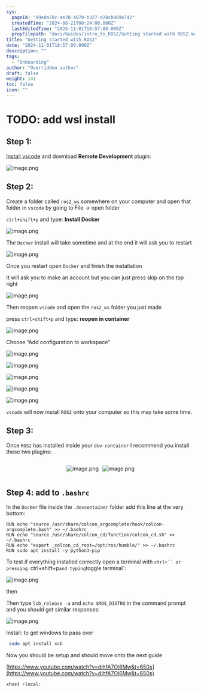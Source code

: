```yaml
---
sys:
  pageId: "89e0a78c-4e2b-4070-b327-d28cb0694742"
  createdTime: "2024-08-21T00:24:00.000Z"
  lastEditedTime: "2024-11-01T18:57:00.000Z"
  propFilepath: "docs/Guides/intro_to_ROS2/Getting started with ROS2.md"
title: "Getting started with ROS2"
date: "2024-11-01T18:57:00.000Z"
description: ""
tags:
  - "Onboarding"
author: "Overridden author"
draft: false
weight: 141
toc: false
icon: ""
---
```


# TODO: add wsl install

## Step 1:

[Install vscode](https://code.visualstudio.com/download) and download **Remote Development** plugin:

![image.png](https://prod-files-secure.s3.us-west-2.amazonaws.com/d518164a-d88e-44d1-a4ee-3adb3bd8bce0/efb52993-1881-4a40-b95e-6f020334f022/image.png?X-Amz-Algorithm=AWS4-HMAC-SHA256&X-Amz-Content-Sha256=UNSIGNED-PAYLOAD&X-Amz-Credential=ASIAZI2LB466TGOGNQG7%2F20250424%2Fus-west-2%2Fs3%2Faws4_request&X-Amz-Date=20250424T190129Z&X-Amz-Expires=3600&X-Amz-Security-Token=IQoJb3JpZ2luX2VjEIP%2F%2F%2F%2F%2F%2F%2F%2F%2F%2FwEaCXVzLXdlc3QtMiJGMEQCIEe66QgXwFoFzzDKtgSai7LkjrRy1YkMEPqwcxvpDbTWAiAfFlb5kiPQIxu%2BTTNxIxoTLK5Vg1rvS2Aap7W7xB%2FJ4ir%2FAwgcEAAaDDYzNzQyMzE4MzgwNSIM9cPHyyk4Et8BXqNSKtwD5Vc%2BAA%2Fosgoa7Z5mdZXv%2BnvaSu0PRMv3F5iiMJryBYC5RAXT8MB785ZGnt2YA4J8VZR4qEmaeA6dsJ1JkComBZc8LIHzl%2BoPEQ8JKLlcJRrqIf7ozxmj2gakHX4KiNt9soYJEsTteAuMTdct9lPQmiLcTH77FXGsMmv0cg9MatSNAsS8wzqrhr%2BzvySCP7wqhQxM2Sc73w7K%2FEg7uKqKWFswuUY%2FOulqzkhnG5uBcNJdQo5O2ngEfnNnzr3bfomGrXBF6cfsj4sq5EINMO2Y3DRlfY4U3fJQmDH1nurl3pAvV%2Bnl8zo2q6iONWikuXgp7elsW53vMsAttpeXFywyXMjka%2Fo1dNHL7WhjOioqRHMesdHg0rFHLff%2BKMP96476d3t%2FcsUQdXXoVAN8Cg%2F81HVbpXn9G5S%2BitAneQ0p%2F%2BnXuZpgG1Fgp7xyGMrtfKWk4ZO287iLhZNiDZr0ZcN3UPy%2BEW%2BEZb4gmH3ve95%2F7DoUVY0mxDT8Fco7PTVLyPRdbqGBxL3kdIW9iRoHLJXZ2CfxbDaeQMhTkuE07RxAvfyLKjrE9Cp%2BIl7h1D3s46eh96b4yqIJn9YAidoU0c42ZpSQohvHfHkZHJyO0lmJVFq4CVu8VfGLmExM2%2FUwyoqqwAY6pgGcokHnvPmyWGCAeyAJiOnp3Tf0UyLBGr9%2BcxkXiFxZ%2F9B6y7dhenbcKD%2FdZqvw%2FX1TvQbv95ML3jctS%2Fewcp%2BXeDgopjyliTg6BA5LsDEL%2FhVRlu9xxxJo4QRroVlDPnLNohQr9RIasF7E1yPcslT7tzolpCtvdwv4jJ7GO2N%2FlQtObVAZVQ6ktiqNQDpolE8ukOGfFCjWuXRH4Q7O30x5ci0MIw5n&X-Amz-Signature=651da5d7f56a7d8a85eb9e1c461a37bdd58ed55b27c25d486b6767aa21b6bcaa&X-Amz-SignedHeaders=host&x-id=GetObject)

## Step 2:

Create a folder called `ros2_ws` somewhere on your computer and open that folder in `vscode` by going to File → open folder 

`ctrl+shift+p` and type: **Install Docker**

![image.png](https://prod-files-secure.s3.us-west-2.amazonaws.com/d518164a-d88e-44d1-a4ee-3adb3bd8bce0/2269dc0e-1cd5-47ff-bceb-c04ad9b2eab0/image.png?X-Amz-Algorithm=AWS4-HMAC-SHA256&X-Amz-Content-Sha256=UNSIGNED-PAYLOAD&X-Amz-Credential=ASIAZI2LB466TGOGNQG7%2F20250424%2Fus-west-2%2Fs3%2Faws4_request&X-Amz-Date=20250424T190129Z&X-Amz-Expires=3600&X-Amz-Security-Token=IQoJb3JpZ2luX2VjEIP%2F%2F%2F%2F%2F%2F%2F%2F%2F%2FwEaCXVzLXdlc3QtMiJGMEQCIEe66QgXwFoFzzDKtgSai7LkjrRy1YkMEPqwcxvpDbTWAiAfFlb5kiPQIxu%2BTTNxIxoTLK5Vg1rvS2Aap7W7xB%2FJ4ir%2FAwgcEAAaDDYzNzQyMzE4MzgwNSIM9cPHyyk4Et8BXqNSKtwD5Vc%2BAA%2Fosgoa7Z5mdZXv%2BnvaSu0PRMv3F5iiMJryBYC5RAXT8MB785ZGnt2YA4J8VZR4qEmaeA6dsJ1JkComBZc8LIHzl%2BoPEQ8JKLlcJRrqIf7ozxmj2gakHX4KiNt9soYJEsTteAuMTdct9lPQmiLcTH77FXGsMmv0cg9MatSNAsS8wzqrhr%2BzvySCP7wqhQxM2Sc73w7K%2FEg7uKqKWFswuUY%2FOulqzkhnG5uBcNJdQo5O2ngEfnNnzr3bfomGrXBF6cfsj4sq5EINMO2Y3DRlfY4U3fJQmDH1nurl3pAvV%2Bnl8zo2q6iONWikuXgp7elsW53vMsAttpeXFywyXMjka%2Fo1dNHL7WhjOioqRHMesdHg0rFHLff%2BKMP96476d3t%2FcsUQdXXoVAN8Cg%2F81HVbpXn9G5S%2BitAneQ0p%2F%2BnXuZpgG1Fgp7xyGMrtfKWk4ZO287iLhZNiDZr0ZcN3UPy%2BEW%2BEZb4gmH3ve95%2F7DoUVY0mxDT8Fco7PTVLyPRdbqGBxL3kdIW9iRoHLJXZ2CfxbDaeQMhTkuE07RxAvfyLKjrE9Cp%2BIl7h1D3s46eh96b4yqIJn9YAidoU0c42ZpSQohvHfHkZHJyO0lmJVFq4CVu8VfGLmExM2%2FUwyoqqwAY6pgGcokHnvPmyWGCAeyAJiOnp3Tf0UyLBGr9%2BcxkXiFxZ%2F9B6y7dhenbcKD%2FdZqvw%2FX1TvQbv95ML3jctS%2Fewcp%2BXeDgopjyliTg6BA5LsDEL%2FhVRlu9xxxJo4QRroVlDPnLNohQr9RIasF7E1yPcslT7tzolpCtvdwv4jJ7GO2N%2FlQtObVAZVQ6ktiqNQDpolE8ukOGfFCjWuXRH4Q7O30x5ci0MIw5n&X-Amz-Signature=bc0a7bb23e56957d55b59bced123cb527615b5d60427a7687732a7b5a13d0936&X-Amz-SignedHeaders=host&x-id=GetObject)

The `Docker` install will take sometime and at the end it will ask you to restart

![image.png](https://prod-files-secure.s3.us-west-2.amazonaws.com/d518164a-d88e-44d1-a4ee-3adb3bd8bce0/ed233f78-be33-4b1f-b89c-9c346c0e961e/image.png?X-Amz-Algorithm=AWS4-HMAC-SHA256&X-Amz-Content-Sha256=UNSIGNED-PAYLOAD&X-Amz-Credential=ASIAZI2LB466TGOGNQG7%2F20250424%2Fus-west-2%2Fs3%2Faws4_request&X-Amz-Date=20250424T190129Z&X-Amz-Expires=3600&X-Amz-Security-Token=IQoJb3JpZ2luX2VjEIP%2F%2F%2F%2F%2F%2F%2F%2F%2F%2FwEaCXVzLXdlc3QtMiJGMEQCIEe66QgXwFoFzzDKtgSai7LkjrRy1YkMEPqwcxvpDbTWAiAfFlb5kiPQIxu%2BTTNxIxoTLK5Vg1rvS2Aap7W7xB%2FJ4ir%2FAwgcEAAaDDYzNzQyMzE4MzgwNSIM9cPHyyk4Et8BXqNSKtwD5Vc%2BAA%2Fosgoa7Z5mdZXv%2BnvaSu0PRMv3F5iiMJryBYC5RAXT8MB785ZGnt2YA4J8VZR4qEmaeA6dsJ1JkComBZc8LIHzl%2BoPEQ8JKLlcJRrqIf7ozxmj2gakHX4KiNt9soYJEsTteAuMTdct9lPQmiLcTH77FXGsMmv0cg9MatSNAsS8wzqrhr%2BzvySCP7wqhQxM2Sc73w7K%2FEg7uKqKWFswuUY%2FOulqzkhnG5uBcNJdQo5O2ngEfnNnzr3bfomGrXBF6cfsj4sq5EINMO2Y3DRlfY4U3fJQmDH1nurl3pAvV%2Bnl8zo2q6iONWikuXgp7elsW53vMsAttpeXFywyXMjka%2Fo1dNHL7WhjOioqRHMesdHg0rFHLff%2BKMP96476d3t%2FcsUQdXXoVAN8Cg%2F81HVbpXn9G5S%2BitAneQ0p%2F%2BnXuZpgG1Fgp7xyGMrtfKWk4ZO287iLhZNiDZr0ZcN3UPy%2BEW%2BEZb4gmH3ve95%2F7DoUVY0mxDT8Fco7PTVLyPRdbqGBxL3kdIW9iRoHLJXZ2CfxbDaeQMhTkuE07RxAvfyLKjrE9Cp%2BIl7h1D3s46eh96b4yqIJn9YAidoU0c42ZpSQohvHfHkZHJyO0lmJVFq4CVu8VfGLmExM2%2FUwyoqqwAY6pgGcokHnvPmyWGCAeyAJiOnp3Tf0UyLBGr9%2BcxkXiFxZ%2F9B6y7dhenbcKD%2FdZqvw%2FX1TvQbv95ML3jctS%2Fewcp%2BXeDgopjyliTg6BA5LsDEL%2FhVRlu9xxxJo4QRroVlDPnLNohQr9RIasF7E1yPcslT7tzolpCtvdwv4jJ7GO2N%2FlQtObVAZVQ6ktiqNQDpolE8ukOGfFCjWuXRH4Q7O30x5ci0MIw5n&X-Amz-Signature=9e449d77eec23f1a851909d3d9c42cf87e0751ae694498cfbe64a622de99427d&X-Amz-SignedHeaders=host&x-id=GetObject)

Once you restart open `Docker` and finish the installation

It will ask you to make an account but you can just press skip on the top right

![image.png](https://prod-files-secure.s3.us-west-2.amazonaws.com/d518164a-d88e-44d1-a4ee-3adb3bd8bce0/21010ad9-1659-4fd9-9f59-9932a09b2a3d/image.png?X-Amz-Algorithm=AWS4-HMAC-SHA256&X-Amz-Content-Sha256=UNSIGNED-PAYLOAD&X-Amz-Credential=ASIAZI2LB466TGOGNQG7%2F20250424%2Fus-west-2%2Fs3%2Faws4_request&X-Amz-Date=20250424T190129Z&X-Amz-Expires=3600&X-Amz-Security-Token=IQoJb3JpZ2luX2VjEIP%2F%2F%2F%2F%2F%2F%2F%2F%2F%2FwEaCXVzLXdlc3QtMiJGMEQCIEe66QgXwFoFzzDKtgSai7LkjrRy1YkMEPqwcxvpDbTWAiAfFlb5kiPQIxu%2BTTNxIxoTLK5Vg1rvS2Aap7W7xB%2FJ4ir%2FAwgcEAAaDDYzNzQyMzE4MzgwNSIM9cPHyyk4Et8BXqNSKtwD5Vc%2BAA%2Fosgoa7Z5mdZXv%2BnvaSu0PRMv3F5iiMJryBYC5RAXT8MB785ZGnt2YA4J8VZR4qEmaeA6dsJ1JkComBZc8LIHzl%2BoPEQ8JKLlcJRrqIf7ozxmj2gakHX4KiNt9soYJEsTteAuMTdct9lPQmiLcTH77FXGsMmv0cg9MatSNAsS8wzqrhr%2BzvySCP7wqhQxM2Sc73w7K%2FEg7uKqKWFswuUY%2FOulqzkhnG5uBcNJdQo5O2ngEfnNnzr3bfomGrXBF6cfsj4sq5EINMO2Y3DRlfY4U3fJQmDH1nurl3pAvV%2Bnl8zo2q6iONWikuXgp7elsW53vMsAttpeXFywyXMjka%2Fo1dNHL7WhjOioqRHMesdHg0rFHLff%2BKMP96476d3t%2FcsUQdXXoVAN8Cg%2F81HVbpXn9G5S%2BitAneQ0p%2F%2BnXuZpgG1Fgp7xyGMrtfKWk4ZO287iLhZNiDZr0ZcN3UPy%2BEW%2BEZb4gmH3ve95%2F7DoUVY0mxDT8Fco7PTVLyPRdbqGBxL3kdIW9iRoHLJXZ2CfxbDaeQMhTkuE07RxAvfyLKjrE9Cp%2BIl7h1D3s46eh96b4yqIJn9YAidoU0c42ZpSQohvHfHkZHJyO0lmJVFq4CVu8VfGLmExM2%2FUwyoqqwAY6pgGcokHnvPmyWGCAeyAJiOnp3Tf0UyLBGr9%2BcxkXiFxZ%2F9B6y7dhenbcKD%2FdZqvw%2FX1TvQbv95ML3jctS%2Fewcp%2BXeDgopjyliTg6BA5LsDEL%2FhVRlu9xxxJo4QRroVlDPnLNohQr9RIasF7E1yPcslT7tzolpCtvdwv4jJ7GO2N%2FlQtObVAZVQ6ktiqNQDpolE8ukOGfFCjWuXRH4Q7O30x5ci0MIw5n&X-Amz-Signature=5ff5f51aa25032bec85f2cfa5abd10951c2bbf5e42d0ce59c83e9a8a4b3a3471&X-Amz-SignedHeaders=host&x-id=GetObject)

Then reopen `vscode` and open the `ros2_ws` folder you just made

press `ctrl+shift+p` and type: **reopen in container**

![image.png](https://prod-files-secure.s3.us-west-2.amazonaws.com/d518164a-d88e-44d1-a4ee-3adb3bd8bce0/4e93b8c2-41ad-488c-8095-c74205196118/image.png?X-Amz-Algorithm=AWS4-HMAC-SHA256&X-Amz-Content-Sha256=UNSIGNED-PAYLOAD&X-Amz-Credential=ASIAZI2LB466TGOGNQG7%2F20250424%2Fus-west-2%2Fs3%2Faws4_request&X-Amz-Date=20250424T190129Z&X-Amz-Expires=3600&X-Amz-Security-Token=IQoJb3JpZ2luX2VjEIP%2F%2F%2F%2F%2F%2F%2F%2F%2F%2FwEaCXVzLXdlc3QtMiJGMEQCIEe66QgXwFoFzzDKtgSai7LkjrRy1YkMEPqwcxvpDbTWAiAfFlb5kiPQIxu%2BTTNxIxoTLK5Vg1rvS2Aap7W7xB%2FJ4ir%2FAwgcEAAaDDYzNzQyMzE4MzgwNSIM9cPHyyk4Et8BXqNSKtwD5Vc%2BAA%2Fosgoa7Z5mdZXv%2BnvaSu0PRMv3F5iiMJryBYC5RAXT8MB785ZGnt2YA4J8VZR4qEmaeA6dsJ1JkComBZc8LIHzl%2BoPEQ8JKLlcJRrqIf7ozxmj2gakHX4KiNt9soYJEsTteAuMTdct9lPQmiLcTH77FXGsMmv0cg9MatSNAsS8wzqrhr%2BzvySCP7wqhQxM2Sc73w7K%2FEg7uKqKWFswuUY%2FOulqzkhnG5uBcNJdQo5O2ngEfnNnzr3bfomGrXBF6cfsj4sq5EINMO2Y3DRlfY4U3fJQmDH1nurl3pAvV%2Bnl8zo2q6iONWikuXgp7elsW53vMsAttpeXFywyXMjka%2Fo1dNHL7WhjOioqRHMesdHg0rFHLff%2BKMP96476d3t%2FcsUQdXXoVAN8Cg%2F81HVbpXn9G5S%2BitAneQ0p%2F%2BnXuZpgG1Fgp7xyGMrtfKWk4ZO287iLhZNiDZr0ZcN3UPy%2BEW%2BEZb4gmH3ve95%2F7DoUVY0mxDT8Fco7PTVLyPRdbqGBxL3kdIW9iRoHLJXZ2CfxbDaeQMhTkuE07RxAvfyLKjrE9Cp%2BIl7h1D3s46eh96b4yqIJn9YAidoU0c42ZpSQohvHfHkZHJyO0lmJVFq4CVu8VfGLmExM2%2FUwyoqqwAY6pgGcokHnvPmyWGCAeyAJiOnp3Tf0UyLBGr9%2BcxkXiFxZ%2F9B6y7dhenbcKD%2FdZqvw%2FX1TvQbv95ML3jctS%2Fewcp%2BXeDgopjyliTg6BA5LsDEL%2FhVRlu9xxxJo4QRroVlDPnLNohQr9RIasF7E1yPcslT7tzolpCtvdwv4jJ7GO2N%2FlQtObVAZVQ6ktiqNQDpolE8ukOGfFCjWuXRH4Q7O30x5ci0MIw5n&X-Amz-Signature=898a58fe4f62e9a9704e3fcec0baa4fe4bcb173fd5191991385a72adda1c28b5&X-Amz-SignedHeaders=host&x-id=GetObject)

Choose “Add configuration to workspace”

![image.png](https://prod-files-secure.s3.us-west-2.amazonaws.com/d518164a-d88e-44d1-a4ee-3adb3bd8bce0/9560b282-5060-4989-ba37-97e7b2c22476/image.png?X-Amz-Algorithm=AWS4-HMAC-SHA256&X-Amz-Content-Sha256=UNSIGNED-PAYLOAD&X-Amz-Credential=ASIAZI2LB466TGOGNQG7%2F20250424%2Fus-west-2%2Fs3%2Faws4_request&X-Amz-Date=20250424T190129Z&X-Amz-Expires=3600&X-Amz-Security-Token=IQoJb3JpZ2luX2VjEIP%2F%2F%2F%2F%2F%2F%2F%2F%2F%2FwEaCXVzLXdlc3QtMiJGMEQCIEe66QgXwFoFzzDKtgSai7LkjrRy1YkMEPqwcxvpDbTWAiAfFlb5kiPQIxu%2BTTNxIxoTLK5Vg1rvS2Aap7W7xB%2FJ4ir%2FAwgcEAAaDDYzNzQyMzE4MzgwNSIM9cPHyyk4Et8BXqNSKtwD5Vc%2BAA%2Fosgoa7Z5mdZXv%2BnvaSu0PRMv3F5iiMJryBYC5RAXT8MB785ZGnt2YA4J8VZR4qEmaeA6dsJ1JkComBZc8LIHzl%2BoPEQ8JKLlcJRrqIf7ozxmj2gakHX4KiNt9soYJEsTteAuMTdct9lPQmiLcTH77FXGsMmv0cg9MatSNAsS8wzqrhr%2BzvySCP7wqhQxM2Sc73w7K%2FEg7uKqKWFswuUY%2FOulqzkhnG5uBcNJdQo5O2ngEfnNnzr3bfomGrXBF6cfsj4sq5EINMO2Y3DRlfY4U3fJQmDH1nurl3pAvV%2Bnl8zo2q6iONWikuXgp7elsW53vMsAttpeXFywyXMjka%2Fo1dNHL7WhjOioqRHMesdHg0rFHLff%2BKMP96476d3t%2FcsUQdXXoVAN8Cg%2F81HVbpXn9G5S%2BitAneQ0p%2F%2BnXuZpgG1Fgp7xyGMrtfKWk4ZO287iLhZNiDZr0ZcN3UPy%2BEW%2BEZb4gmH3ve95%2F7DoUVY0mxDT8Fco7PTVLyPRdbqGBxL3kdIW9iRoHLJXZ2CfxbDaeQMhTkuE07RxAvfyLKjrE9Cp%2BIl7h1D3s46eh96b4yqIJn9YAidoU0c42ZpSQohvHfHkZHJyO0lmJVFq4CVu8VfGLmExM2%2FUwyoqqwAY6pgGcokHnvPmyWGCAeyAJiOnp3Tf0UyLBGr9%2BcxkXiFxZ%2F9B6y7dhenbcKD%2FdZqvw%2FX1TvQbv95ML3jctS%2Fewcp%2BXeDgopjyliTg6BA5LsDEL%2FhVRlu9xxxJo4QRroVlDPnLNohQr9RIasF7E1yPcslT7tzolpCtvdwv4jJ7GO2N%2FlQtObVAZVQ6ktiqNQDpolE8ukOGfFCjWuXRH4Q7O30x5ci0MIw5n&X-Amz-Signature=48bd1f13f5ad0ecf24aef640103436d6cfa85553631e22eedf04ccfb99112b73&X-Amz-SignedHeaders=host&x-id=GetObject)

![image.png](https://prod-files-secure.s3.us-west-2.amazonaws.com/d518164a-d88e-44d1-a4ee-3adb3bd8bce0/2ee63f81-886b-48e8-a553-dc6e5eac99e4/image.png?X-Amz-Algorithm=AWS4-HMAC-SHA256&X-Amz-Content-Sha256=UNSIGNED-PAYLOAD&X-Amz-Credential=ASIAZI2LB466TGOGNQG7%2F20250424%2Fus-west-2%2Fs3%2Faws4_request&X-Amz-Date=20250424T190129Z&X-Amz-Expires=3600&X-Amz-Security-Token=IQoJb3JpZ2luX2VjEIP%2F%2F%2F%2F%2F%2F%2F%2F%2F%2FwEaCXVzLXdlc3QtMiJGMEQCIEe66QgXwFoFzzDKtgSai7LkjrRy1YkMEPqwcxvpDbTWAiAfFlb5kiPQIxu%2BTTNxIxoTLK5Vg1rvS2Aap7W7xB%2FJ4ir%2FAwgcEAAaDDYzNzQyMzE4MzgwNSIM9cPHyyk4Et8BXqNSKtwD5Vc%2BAA%2Fosgoa7Z5mdZXv%2BnvaSu0PRMv3F5iiMJryBYC5RAXT8MB785ZGnt2YA4J8VZR4qEmaeA6dsJ1JkComBZc8LIHzl%2BoPEQ8JKLlcJRrqIf7ozxmj2gakHX4KiNt9soYJEsTteAuMTdct9lPQmiLcTH77FXGsMmv0cg9MatSNAsS8wzqrhr%2BzvySCP7wqhQxM2Sc73w7K%2FEg7uKqKWFswuUY%2FOulqzkhnG5uBcNJdQo5O2ngEfnNnzr3bfomGrXBF6cfsj4sq5EINMO2Y3DRlfY4U3fJQmDH1nurl3pAvV%2Bnl8zo2q6iONWikuXgp7elsW53vMsAttpeXFywyXMjka%2Fo1dNHL7WhjOioqRHMesdHg0rFHLff%2BKMP96476d3t%2FcsUQdXXoVAN8Cg%2F81HVbpXn9G5S%2BitAneQ0p%2F%2BnXuZpgG1Fgp7xyGMrtfKWk4ZO287iLhZNiDZr0ZcN3UPy%2BEW%2BEZb4gmH3ve95%2F7DoUVY0mxDT8Fco7PTVLyPRdbqGBxL3kdIW9iRoHLJXZ2CfxbDaeQMhTkuE07RxAvfyLKjrE9Cp%2BIl7h1D3s46eh96b4yqIJn9YAidoU0c42ZpSQohvHfHkZHJyO0lmJVFq4CVu8VfGLmExM2%2FUwyoqqwAY6pgGcokHnvPmyWGCAeyAJiOnp3Tf0UyLBGr9%2BcxkXiFxZ%2F9B6y7dhenbcKD%2FdZqvw%2FX1TvQbv95ML3jctS%2Fewcp%2BXeDgopjyliTg6BA5LsDEL%2FhVRlu9xxxJo4QRroVlDPnLNohQr9RIasF7E1yPcslT7tzolpCtvdwv4jJ7GO2N%2FlQtObVAZVQ6ktiqNQDpolE8ukOGfFCjWuXRH4Q7O30x5ci0MIw5n&X-Amz-Signature=9b10675ac24d155bb1d80d73c5a6d9348230f90189cfe14f43da07779216520c&X-Amz-SignedHeaders=host&x-id=GetObject)

![image.png](https://prod-files-secure.s3.us-west-2.amazonaws.com/d518164a-d88e-44d1-a4ee-3adb3bd8bce0/ae1580b2-b048-407e-aed9-b584224a7a04/image.png?X-Amz-Algorithm=AWS4-HMAC-SHA256&X-Amz-Content-Sha256=UNSIGNED-PAYLOAD&X-Amz-Credential=ASIAZI2LB466TGOGNQG7%2F20250424%2Fus-west-2%2Fs3%2Faws4_request&X-Amz-Date=20250424T190129Z&X-Amz-Expires=3600&X-Amz-Security-Token=IQoJb3JpZ2luX2VjEIP%2F%2F%2F%2F%2F%2F%2F%2F%2F%2FwEaCXVzLXdlc3QtMiJGMEQCIEe66QgXwFoFzzDKtgSai7LkjrRy1YkMEPqwcxvpDbTWAiAfFlb5kiPQIxu%2BTTNxIxoTLK5Vg1rvS2Aap7W7xB%2FJ4ir%2FAwgcEAAaDDYzNzQyMzE4MzgwNSIM9cPHyyk4Et8BXqNSKtwD5Vc%2BAA%2Fosgoa7Z5mdZXv%2BnvaSu0PRMv3F5iiMJryBYC5RAXT8MB785ZGnt2YA4J8VZR4qEmaeA6dsJ1JkComBZc8LIHzl%2BoPEQ8JKLlcJRrqIf7ozxmj2gakHX4KiNt9soYJEsTteAuMTdct9lPQmiLcTH77FXGsMmv0cg9MatSNAsS8wzqrhr%2BzvySCP7wqhQxM2Sc73w7K%2FEg7uKqKWFswuUY%2FOulqzkhnG5uBcNJdQo5O2ngEfnNnzr3bfomGrXBF6cfsj4sq5EINMO2Y3DRlfY4U3fJQmDH1nurl3pAvV%2Bnl8zo2q6iONWikuXgp7elsW53vMsAttpeXFywyXMjka%2Fo1dNHL7WhjOioqRHMesdHg0rFHLff%2BKMP96476d3t%2FcsUQdXXoVAN8Cg%2F81HVbpXn9G5S%2BitAneQ0p%2F%2BnXuZpgG1Fgp7xyGMrtfKWk4ZO287iLhZNiDZr0ZcN3UPy%2BEW%2BEZb4gmH3ve95%2F7DoUVY0mxDT8Fco7PTVLyPRdbqGBxL3kdIW9iRoHLJXZ2CfxbDaeQMhTkuE07RxAvfyLKjrE9Cp%2BIl7h1D3s46eh96b4yqIJn9YAidoU0c42ZpSQohvHfHkZHJyO0lmJVFq4CVu8VfGLmExM2%2FUwyoqqwAY6pgGcokHnvPmyWGCAeyAJiOnp3Tf0UyLBGr9%2BcxkXiFxZ%2F9B6y7dhenbcKD%2FdZqvw%2FX1TvQbv95ML3jctS%2Fewcp%2BXeDgopjyliTg6BA5LsDEL%2FhVRlu9xxxJo4QRroVlDPnLNohQr9RIasF7E1yPcslT7tzolpCtvdwv4jJ7GO2N%2FlQtObVAZVQ6ktiqNQDpolE8ukOGfFCjWuXRH4Q7O30x5ci0MIw5n&X-Amz-Signature=3664615cafbac39fba3a9f20fd1e15530c5870bdb9041b696f29a73b744a8eab&X-Amz-SignedHeaders=host&x-id=GetObject)

![image.png](https://prod-files-secure.s3.us-west-2.amazonaws.com/d518164a-d88e-44d1-a4ee-3adb3bd8bce0/53255b28-f75e-430f-b9e3-c0ac8577e42b/image.png?X-Amz-Algorithm=AWS4-HMAC-SHA256&X-Amz-Content-Sha256=UNSIGNED-PAYLOAD&X-Amz-Credential=ASIAZI2LB466TGOGNQG7%2F20250424%2Fus-west-2%2Fs3%2Faws4_request&X-Amz-Date=20250424T190129Z&X-Amz-Expires=3600&X-Amz-Security-Token=IQoJb3JpZ2luX2VjEIP%2F%2F%2F%2F%2F%2F%2F%2F%2F%2FwEaCXVzLXdlc3QtMiJGMEQCIEe66QgXwFoFzzDKtgSai7LkjrRy1YkMEPqwcxvpDbTWAiAfFlb5kiPQIxu%2BTTNxIxoTLK5Vg1rvS2Aap7W7xB%2FJ4ir%2FAwgcEAAaDDYzNzQyMzE4MzgwNSIM9cPHyyk4Et8BXqNSKtwD5Vc%2BAA%2Fosgoa7Z5mdZXv%2BnvaSu0PRMv3F5iiMJryBYC5RAXT8MB785ZGnt2YA4J8VZR4qEmaeA6dsJ1JkComBZc8LIHzl%2BoPEQ8JKLlcJRrqIf7ozxmj2gakHX4KiNt9soYJEsTteAuMTdct9lPQmiLcTH77FXGsMmv0cg9MatSNAsS8wzqrhr%2BzvySCP7wqhQxM2Sc73w7K%2FEg7uKqKWFswuUY%2FOulqzkhnG5uBcNJdQo5O2ngEfnNnzr3bfomGrXBF6cfsj4sq5EINMO2Y3DRlfY4U3fJQmDH1nurl3pAvV%2Bnl8zo2q6iONWikuXgp7elsW53vMsAttpeXFywyXMjka%2Fo1dNHL7WhjOioqRHMesdHg0rFHLff%2BKMP96476d3t%2FcsUQdXXoVAN8Cg%2F81HVbpXn9G5S%2BitAneQ0p%2F%2BnXuZpgG1Fgp7xyGMrtfKWk4ZO287iLhZNiDZr0ZcN3UPy%2BEW%2BEZb4gmH3ve95%2F7DoUVY0mxDT8Fco7PTVLyPRdbqGBxL3kdIW9iRoHLJXZ2CfxbDaeQMhTkuE07RxAvfyLKjrE9Cp%2BIl7h1D3s46eh96b4yqIJn9YAidoU0c42ZpSQohvHfHkZHJyO0lmJVFq4CVu8VfGLmExM2%2FUwyoqqwAY6pgGcokHnvPmyWGCAeyAJiOnp3Tf0UyLBGr9%2BcxkXiFxZ%2F9B6y7dhenbcKD%2FdZqvw%2FX1TvQbv95ML3jctS%2Fewcp%2BXeDgopjyliTg6BA5LsDEL%2FhVRlu9xxxJo4QRroVlDPnLNohQr9RIasF7E1yPcslT7tzolpCtvdwv4jJ7GO2N%2FlQtObVAZVQ6ktiqNQDpolE8ukOGfFCjWuXRH4Q7O30x5ci0MIw5n&X-Amz-Signature=9a2339885ede299611508e0f0e14b05d06b67ea53c4fb09643d25ec369a044fd&X-Amz-SignedHeaders=host&x-id=GetObject)

![image.png](https://prod-files-secure.s3.us-west-2.amazonaws.com/d518164a-d88e-44d1-a4ee-3adb3bd8bce0/7c562767-5af9-4ffb-97d1-327bcdf4ee00/image.png?X-Amz-Algorithm=AWS4-HMAC-SHA256&X-Amz-Content-Sha256=UNSIGNED-PAYLOAD&X-Amz-Credential=ASIAZI2LB466TGOGNQG7%2F20250424%2Fus-west-2%2Fs3%2Faws4_request&X-Amz-Date=20250424T190129Z&X-Amz-Expires=3600&X-Amz-Security-Token=IQoJb3JpZ2luX2VjEIP%2F%2F%2F%2F%2F%2F%2F%2F%2F%2FwEaCXVzLXdlc3QtMiJGMEQCIEe66QgXwFoFzzDKtgSai7LkjrRy1YkMEPqwcxvpDbTWAiAfFlb5kiPQIxu%2BTTNxIxoTLK5Vg1rvS2Aap7W7xB%2FJ4ir%2FAwgcEAAaDDYzNzQyMzE4MzgwNSIM9cPHyyk4Et8BXqNSKtwD5Vc%2BAA%2Fosgoa7Z5mdZXv%2BnvaSu0PRMv3F5iiMJryBYC5RAXT8MB785ZGnt2YA4J8VZR4qEmaeA6dsJ1JkComBZc8LIHzl%2BoPEQ8JKLlcJRrqIf7ozxmj2gakHX4KiNt9soYJEsTteAuMTdct9lPQmiLcTH77FXGsMmv0cg9MatSNAsS8wzqrhr%2BzvySCP7wqhQxM2Sc73w7K%2FEg7uKqKWFswuUY%2FOulqzkhnG5uBcNJdQo5O2ngEfnNnzr3bfomGrXBF6cfsj4sq5EINMO2Y3DRlfY4U3fJQmDH1nurl3pAvV%2Bnl8zo2q6iONWikuXgp7elsW53vMsAttpeXFywyXMjka%2Fo1dNHL7WhjOioqRHMesdHg0rFHLff%2BKMP96476d3t%2FcsUQdXXoVAN8Cg%2F81HVbpXn9G5S%2BitAneQ0p%2F%2BnXuZpgG1Fgp7xyGMrtfKWk4ZO287iLhZNiDZr0ZcN3UPy%2BEW%2BEZb4gmH3ve95%2F7DoUVY0mxDT8Fco7PTVLyPRdbqGBxL3kdIW9iRoHLJXZ2CfxbDaeQMhTkuE07RxAvfyLKjrE9Cp%2BIl7h1D3s46eh96b4yqIJn9YAidoU0c42ZpSQohvHfHkZHJyO0lmJVFq4CVu8VfGLmExM2%2FUwyoqqwAY6pgGcokHnvPmyWGCAeyAJiOnp3Tf0UyLBGr9%2BcxkXiFxZ%2F9B6y7dhenbcKD%2FdZqvw%2FX1TvQbv95ML3jctS%2Fewcp%2BXeDgopjyliTg6BA5LsDEL%2FhVRlu9xxxJo4QRroVlDPnLNohQr9RIasF7E1yPcslT7tzolpCtvdwv4jJ7GO2N%2FlQtObVAZVQ6ktiqNQDpolE8ukOGfFCjWuXRH4Q7O30x5ci0MIw5n&X-Amz-Signature=c5e0ae36d55735c69784b7625aaf7c15d071f84baa9e05bc67cf9ab05895fa13&X-Amz-SignedHeaders=host&x-id=GetObject)

`vscode` will now install `ROS2` onto your computer so this may take some time.

## Step 3:

Once `ROS2` has installed inside your `dev-container` I recommend you install these two plugins:

<div style="display: flex;flex-direction: row; column-gap:10px; max-width: 630px;justify-content: center;">
<div>

![image.png](https://prod-files-secure.s3.us-west-2.amazonaws.com/d518164a-d88e-44d1-a4ee-3adb3bd8bce0/3fc3d550-5a54-4ba1-ba6b-faa01cdb7369/image.png?X-Amz-Algorithm=AWS4-HMAC-SHA256&X-Amz-Content-Sha256=UNSIGNED-PAYLOAD&X-Amz-Credential=ASIAZI2LB466SJNPNTM3%2F20250424%2Fus-west-2%2Fs3%2Faws4_request&X-Amz-Date=20250424T190134Z&X-Amz-Expires=3600&X-Amz-Security-Token=IQoJb3JpZ2luX2VjEIP%2F%2F%2F%2F%2F%2F%2F%2F%2F%2FwEaCXVzLXdlc3QtMiJIMEYCIQDcQp3Xs4IFMFc1FLXYwYP2lFITTUhZ1dYIS%2BYWGCbX3gIhALFgSVWz%2Fra3pRf9LiktR895myhnezTVNkOUaIrTdluUKv8DCBwQABoMNjM3NDIzMTgzODA1Igzcey8nmCT0WlmSsZMq3AMYvWoTXMTyrBvEcGD7IlNRYwqzdl6414H7svAq9VmK6rll%2Fmn793asXXSsNIbSaU41zn%2FBpIVgQIKvr40mNOzn4B8mkM339B7V%2FqUlSfITu0oMf3q9rvhaF%2BagpnmfnrXrtdl0ueFdIKCvJ6kpOqHYDH%2BZNQISAULS9pE7hvr93i68fCutw9Uyb8kVzprLO%2FvQbTeI3NUMrnAX7GZaOlkI2oztgxk2nFdn9H7EonyawEXBuF%2BM9GqEAZOm%2BzxGxL5kPbXu3kP3KhY7rsqHiIgR3VU3CBzuez5fQfc2A4DRoV0aAVo8sjaE7XM0EOUg3GnDsgGicvJWtbaxjFYgmswBZvMBLXExu1QybCF9hZVtb2gVUKmkrBDx67YA0lK8yxBxXVsKOEGvEOaBRAN8cOQdfKEaFzIAhvxmwBSAp5MZA2ZDxXbKPF30H3ZSJUcYlekCfr0vE%2F3%2FalZiKheRHpjaD797v8NIrb%2BTlDVIhVMD500jZCIuH%2BLShymKWsHTAjoBJr9Xy0VH1dihPcjMANNbvy37i%2BsPxs%2F0S9TaMogysMqu4MA1mESH9xrJyS%2BOr1tlouVMaJJFrmh9S1%2Fo%2BamYpxMhVslakKLcj9aFdbMXu18yPI%2BuKRQsTcNX3zCLiqrABjqkAVh%2F8O1WSLwII3ABCQGK0e7ARvEr7xu47HSoOy3cYYkH6nE5hf%2BqzWZAU6HvTsGfAzlZRR9medEk7C1wTNmfXqV7FiHVUeqv%2BEIQ8hCBvdvizosNYdVo9at4pvRBoWhJ7vsZE02JkB1MbabrGWmSDABuq%2BHvdxpxO%2FklYxBrYC54tb333f3WSDcO5ZkQlTytqNr%2BTmFfDGQ2hyBlHWIAStqqXsRS&X-Amz-Signature=4597977fd7533c2e533ca2939198f7830c848b2b1682a706e0e1278850e1bccb&X-Amz-SignedHeaders=host&x-id=GetObject)

</div>
<div>

![image.png](https://prod-files-secure.s3.us-west-2.amazonaws.com/d518164a-d88e-44d1-a4ee-3adb3bd8bce0/d994cc66-13c2-4093-a5a3-f84cf4601a82/image.png?X-Amz-Algorithm=AWS4-HMAC-SHA256&X-Amz-Content-Sha256=UNSIGNED-PAYLOAD&X-Amz-Credential=ASIAZI2LB466UXKX7ER7%2F20250424%2Fus-west-2%2Fs3%2Faws4_request&X-Amz-Date=20250424T190134Z&X-Amz-Expires=3600&X-Amz-Security-Token=IQoJb3JpZ2luX2VjEIP%2F%2F%2F%2F%2F%2F%2F%2F%2F%2FwEaCXVzLXdlc3QtMiJHMEUCIQDtX0hrSfadchZfXDj4MKKZxQOOWdFngsOl0YOXSqyZSgIgbDiYIG%2F3To7gy6HTXn1Xj17CqacQnPf37VThk00oZtgq%2FwMIHBAAGgw2Mzc0MjMxODM4MDUiDEAtemQteQRMx%2BSXqircAypJjjT3nUHAOqw70BMYf0hN5smOAoV7LvkiaYU8OiDqVAikuQt0E3pfWWg%2FI4WG%2B%2FAxESVKmsQ8a5UC6beABce3JwZN%2BAVFmiwPskTEMz1OzGTBPA8AaOYpljzEWFRccCi%2FIO2DBz1Ktwhp52DCOqzxJCyqnmPLY868dB00L3J6vz5qK9rB0v%2BtAPfRHMc%2Bpbv%2B7YSZiQDy73AS%2Fw%2BCT59DF%2F8clviQ7Vv5gHu5xaGVczvqpGs2%2BQcNk7T5PzFM10CdHjENZsA7YvN9LroDFWRN%2F0ZJTwy8gFIDJVcffIlWRl2Em89Oqsvz%2BlWiiKQvTqRYZANsXKoJvhFZJB%2BXB4sYOU%2FaEUQIJrG2YfbzP5FcMVAVzi6WBnDvzVs2Zl0Y7mCywjJci4xfvS2Lz7tLq1dAiSZ8TP6qUG0aKBs9B0yOPLqrrnrE9vV68YQxRDz8wOWbEiXyaO%2BdSDbVZdiqemCpwQG27Q5LMGI0lZHr54NqjsHzCePZnFByvsbGEfzyIwM2ngDuHKyPAVMJ3vX9YU7wzNG3Dh0KmpVbvybF5W%2FqqN0IThDUQiWwtK8JD54gr1hjnSgHblmuqwGnZF1A8iKl8S09YZR6IBzFmS3ncFT2Gz5m7pK%2FmHHwG1hsMNWJqsAGOqUB2L7P5QfOsbnqR6vYmr47zOI3N0%2FJjuvQH%2BiknBfR84JkI%2BbtDr3qhYAcK%2BOhBdId%2FPkQvlHP%2FwMWa7ZPEZc78treZCKND%2BYG7oA%2BgWrRCUmvezH6otzg1%2BHzb81jKRhJ7k%2F2Or6e%2FE%2F%2B7QWhQNwZCYnTvPZJkMLzBOc56l1GQMM9rKRDcDCJ6YWH1Kieqe%2FB5IHpR6ip8hxZWuz7VazU778MF1Pd&X-Amz-Signature=eec019f19b55447caefbba5419bbc4041e6181281e35ff77ba150a6e85de3624&X-Amz-SignedHeaders=host&x-id=GetObject)

</div>
</div>

## Step 4: add to `.bashrc`

In the `Docker` file inside the `.devcontainer` folder add this line at the very bottom: 

```docker
RUN echo "source /usr/share/colcon_argcomplete/hook/colcon-argcomplete.bash" >> ~/.bashrc
RUN echo "source /usr/share/colcon_cd/function/colcon_cd.sh" >> ~/.bashrc
RUN echo "export _colcon_cd_root=/opt/ros/humble/" >> ~/.bashrc
RUN sudo apt install -y python3-pip 
```

To test if everything installed correctly open a terminal with `ctrl+`` or pressing `ctrl+shift+p` and typing `toggle terminal`:

![image.png](https://prod-files-secure.s3.us-west-2.amazonaws.com/d518164a-d88e-44d1-a4ee-3adb3bd8bce0/6a4943d8-b04e-4c02-9a58-775f3384d1a5/image.png?X-Amz-Algorithm=AWS4-HMAC-SHA256&X-Amz-Content-Sha256=UNSIGNED-PAYLOAD&X-Amz-Credential=ASIAZI2LB466TGOGNQG7%2F20250424%2Fus-west-2%2Fs3%2Faws4_request&X-Amz-Date=20250424T190129Z&X-Amz-Expires=3600&X-Amz-Security-Token=IQoJb3JpZ2luX2VjEIP%2F%2F%2F%2F%2F%2F%2F%2F%2F%2FwEaCXVzLXdlc3QtMiJGMEQCIEe66QgXwFoFzzDKtgSai7LkjrRy1YkMEPqwcxvpDbTWAiAfFlb5kiPQIxu%2BTTNxIxoTLK5Vg1rvS2Aap7W7xB%2FJ4ir%2FAwgcEAAaDDYzNzQyMzE4MzgwNSIM9cPHyyk4Et8BXqNSKtwD5Vc%2BAA%2Fosgoa7Z5mdZXv%2BnvaSu0PRMv3F5iiMJryBYC5RAXT8MB785ZGnt2YA4J8VZR4qEmaeA6dsJ1JkComBZc8LIHzl%2BoPEQ8JKLlcJRrqIf7ozxmj2gakHX4KiNt9soYJEsTteAuMTdct9lPQmiLcTH77FXGsMmv0cg9MatSNAsS8wzqrhr%2BzvySCP7wqhQxM2Sc73w7K%2FEg7uKqKWFswuUY%2FOulqzkhnG5uBcNJdQo5O2ngEfnNnzr3bfomGrXBF6cfsj4sq5EINMO2Y3DRlfY4U3fJQmDH1nurl3pAvV%2Bnl8zo2q6iONWikuXgp7elsW53vMsAttpeXFywyXMjka%2Fo1dNHL7WhjOioqRHMesdHg0rFHLff%2BKMP96476d3t%2FcsUQdXXoVAN8Cg%2F81HVbpXn9G5S%2BitAneQ0p%2F%2BnXuZpgG1Fgp7xyGMrtfKWk4ZO287iLhZNiDZr0ZcN3UPy%2BEW%2BEZb4gmH3ve95%2F7DoUVY0mxDT8Fco7PTVLyPRdbqGBxL3kdIW9iRoHLJXZ2CfxbDaeQMhTkuE07RxAvfyLKjrE9Cp%2BIl7h1D3s46eh96b4yqIJn9YAidoU0c42ZpSQohvHfHkZHJyO0lmJVFq4CVu8VfGLmExM2%2FUwyoqqwAY6pgGcokHnvPmyWGCAeyAJiOnp3Tf0UyLBGr9%2BcxkXiFxZ%2F9B6y7dhenbcKD%2FdZqvw%2FX1TvQbv95ML3jctS%2Fewcp%2BXeDgopjyliTg6BA5LsDEL%2FhVRlu9xxxJo4QRroVlDPnLNohQr9RIasF7E1yPcslT7tzolpCtvdwv4jJ7GO2N%2FlQtObVAZVQ6ktiqNQDpolE8ukOGfFCjWuXRH4Q7O30x5ci0MIw5n&X-Amz-Signature=9da269c5ab38cf6eb8eff50c9c60aa3398c02b1ed5edf86e6d82f25b34e94321&X-Amz-SignedHeaders=host&x-id=GetObject)

then 

Then type `lsb_release -a` and `echo $ROS_DISTRO` in the command prompt and you should get similar responses:

![image.png](https://prod-files-secure.s3.us-west-2.amazonaws.com/d518164a-d88e-44d1-a4ee-3adb3bd8bce0/3e635dec-a805-4e85-8b9e-d000e5b71a4e/image.png?X-Amz-Algorithm=AWS4-HMAC-SHA256&X-Amz-Content-Sha256=UNSIGNED-PAYLOAD&X-Amz-Credential=ASIAZI2LB466TGOGNQG7%2F20250424%2Fus-west-2%2Fs3%2Faws4_request&X-Amz-Date=20250424T190129Z&X-Amz-Expires=3600&X-Amz-Security-Token=IQoJb3JpZ2luX2VjEIP%2F%2F%2F%2F%2F%2F%2F%2F%2F%2FwEaCXVzLXdlc3QtMiJGMEQCIEe66QgXwFoFzzDKtgSai7LkjrRy1YkMEPqwcxvpDbTWAiAfFlb5kiPQIxu%2BTTNxIxoTLK5Vg1rvS2Aap7W7xB%2FJ4ir%2FAwgcEAAaDDYzNzQyMzE4MzgwNSIM9cPHyyk4Et8BXqNSKtwD5Vc%2BAA%2Fosgoa7Z5mdZXv%2BnvaSu0PRMv3F5iiMJryBYC5RAXT8MB785ZGnt2YA4J8VZR4qEmaeA6dsJ1JkComBZc8LIHzl%2BoPEQ8JKLlcJRrqIf7ozxmj2gakHX4KiNt9soYJEsTteAuMTdct9lPQmiLcTH77FXGsMmv0cg9MatSNAsS8wzqrhr%2BzvySCP7wqhQxM2Sc73w7K%2FEg7uKqKWFswuUY%2FOulqzkhnG5uBcNJdQo5O2ngEfnNnzr3bfomGrXBF6cfsj4sq5EINMO2Y3DRlfY4U3fJQmDH1nurl3pAvV%2Bnl8zo2q6iONWikuXgp7elsW53vMsAttpeXFywyXMjka%2Fo1dNHL7WhjOioqRHMesdHg0rFHLff%2BKMP96476d3t%2FcsUQdXXoVAN8Cg%2F81HVbpXn9G5S%2BitAneQ0p%2F%2BnXuZpgG1Fgp7xyGMrtfKWk4ZO287iLhZNiDZr0ZcN3UPy%2BEW%2BEZb4gmH3ve95%2F7DoUVY0mxDT8Fco7PTVLyPRdbqGBxL3kdIW9iRoHLJXZ2CfxbDaeQMhTkuE07RxAvfyLKjrE9Cp%2BIl7h1D3s46eh96b4yqIJn9YAidoU0c42ZpSQohvHfHkZHJyO0lmJVFq4CVu8VfGLmExM2%2FUwyoqqwAY6pgGcokHnvPmyWGCAeyAJiOnp3Tf0UyLBGr9%2BcxkXiFxZ%2F9B6y7dhenbcKD%2FdZqvw%2FX1TvQbv95ML3jctS%2Fewcp%2BXeDgopjyliTg6BA5LsDEL%2FhVRlu9xxxJo4QRroVlDPnLNohQr9RIasF7E1yPcslT7tzolpCtvdwv4jJ7GO2N%2FlQtObVAZVQ6ktiqNQDpolE8ukOGfFCjWuXRH4Q7O30x5ci0MIw5n&X-Amz-Signature=a002132be02531a9ecdd956821ca7412d576f3d5822271d37210539f89555e5b&X-Amz-SignedHeaders=host&x-id=GetObject)

Install:  to get windows to pass over

```bash
 sudo apt install xcb
```

Now you should be setup and should move onto the next guide 

[https://www.youtube.com/watch?v=dihfA7Ol6Mw&t=650s](https://www.youtube.com/watch?v=dihfA7Ol6Mw&t=650s)

```python
xhost +local:
```
